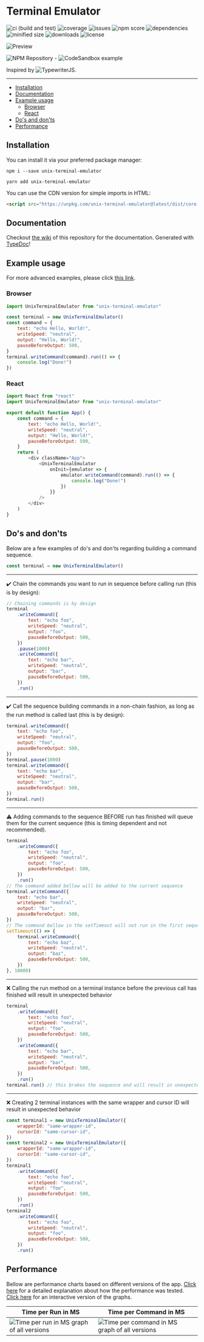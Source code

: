 # Terminal Emulator

![ci (build and test)](https://img.shields.io/github/workflow/status/LucEnden/unix-terminal-emulator/CI?label=CI%20%28build%20and%20test%29&style=flat-square)
![coverage](https://img.shields.io/codecov/c/github/LucEnden/unix-terminal-emulator?style=flat-square&token=QHWVZR2MQ5)
![issues](https://img.shields.io/github/issues/LucEnden/unix-terminal-emulator?style=flat-square)
![npm score](https://img.shields.io/npms-io/final-score/unix-terminal-emulator?label=npm%20score&style=flat-square)
![dependencies](https://img.shields.io/librariesio/release/npm/unix-terminal-emulator?style=flat-square)
![minified size](https://img.shields.io/bundlephobia/min/unix-terminal-emulator?label=minified%20size&style=flat-square)
![downloads](https://img.shields.io/npm/dw/unix-terminal-emulator?style=flat-square)
![license](https://img.shields.io/github/license/LucEnden/unix-terminal-emulator?style=flat-square)

![Preview](preview.gif)

![NPM Repository](https://www.npmjs.com/package/unix-terminal-emulator) -
![CodeSandbox example](https://codesandbox.io/s/unix-terminal-emulator-example-5n9ylu?file=index.html)

Inspired by ![TypewriterJS](https://www.npmjs.com/package/typewriter-effect).

---

- [Installation](#installation)
- [Documentation](#documentation)
- [Example usage](#example-usage)
	- [Browser](#browser)
	- [React](#react)
- [Do's and don'ts](#dos-and-donts)
- [Performance](#performance)

## Installation

You can install it via your preferred package manager:

```shell
npm i --save unix-terminal-emulator
```

```shell
yarn add unix-terminal-emulator
```

You can use the CDN version for simple imports in HTML:

```html
<script src="https://unpkg.com/unix-terminal-emulator@latest/dist/core.js"></script>
```

## Documentation

Checkout [the wiki](https://github.com/LucEnden/unix-terminal-emulator/wiki) of this repository for the documentation.
Generated with [TypeDoc](https://typedoc.org/)!

## Example usage

For more advanced examples, please click [this link](https://codesandbox.io/s/unix-terminal-emulator-example-5n9ylu?file=index.html).

### Browser

```javascript
import UnixTerminalEmulator from "unix-terminal-emulator"

const terminal = new UnixTerminalEmulator()
const command = {
	text: "echo Hello, World!",
	writeSpeed: "neutral",
	output: "Hello, World!",
	pauseBeforeOutput: 500,
}
terminal.writeCommand(command).run(() => {
	console.log("Done!")
})
```

### React

```javascript
import React from "react"
import UnixTerminalEmulator from "unix-terminal-emulator"

export default function App() {
	const command = {
		text: "echo Hello, World!",
		writeSpeed: "neutral",
		output: "Hello, World!",
		pauseBeforeOutput: 500,
	}
	return (
		<div className="App">
			<UnixTerminalEmulator
				onInit={emulator => {
					emulator.writeCommand(command).run(() => {
						console.log("Done!")
					})
				}}
			/>
		</div>
	)
}
```

## Do's and don'ts

Below are a few examples of do's and don'ts regarding building a command sequence.

```javascript
const terminal = new UnixTerminalEmulator()
```

---

:heavy_check_mark: Chain the commands you want to run in sequence before calling run (this is by design):

```javascript
// Chaining commands is by design
terminal
	.writeCommand({
		text: "echo foo",
		writeSpeed: "neutral",
		output: "foo",
		pauseBeforeOutput: 500,
	})
	.pause(1000)
	.writeCommand({
		text: "echo bar",
		writeSpeed: "neutral",
		output: "bar",
		pauseBeforeOutput: 500,
	})
	.run()
```

---

:heavy_check_mark: Call the sequence building commands in a non-chain fashion, as long as the run method is called last (this is by design):

```javascript
terminal.writeCommand({
	text: "echo foo",
	writeSpeed: "neutral",
	output: "foo",
	pauseBeforeOutput: 500,
})
terminal.pause(1000)
terminal.writeCommand({
	text: "echo bar",
	writeSpeed: "neutral",
	output: "bar",
	pauseBeforeOutput: 500,
})
terminal.run()
```

---

:warning: Adding commands to the sequence BEFORE run has finished will queue them for the current sequence (this is timing dependent and not recommended).

```javascript
terminal
	.writeCommand({
		text: "echo foo",
		writeSpeed: "neutral",
		output: "foo",
		pauseBeforeOutput: 500,
	})
	.run()
// The command added bellow will be added to the current sequence
terminal.writeCommand({
	text: "echo bar",
	writeSpeed: "neutral",
	output: "bar",
	pauseBeforeOutput: 500,
})
// The command bellow in the setTimeout will not run in the first sequence, a new call to the run method is required in order to run it
setTimeout(() => {
	terminal.writeCommand({
		text: "echo baz",
		writeSpeed: "neutral",
		output: "baz",
		pauseBeforeOutput: 500,
	})
}, 10000)
```

---

:x: Calling the run method on a terminal instance before the previous call has finished will result in unexpected behavior

```javascript
terminal
	.writeCommand({
		text: "echo foo",
		writeSpeed: "neutral",
		output: "foo",
		pauseBeforeOutput: 500,
	})
	.writeCommand({
		text: "echo bar",
		writeSpeed: "neutral",
		output: "bar",
		pauseBeforeOutput: 500,
	})
	.run()
terminal.run() // this brakes the sequence and will result in unexpected behavior
```

---

:x: Creating 2 terminal instances with the same wrapper and cursor ID will result in unexpected behavior

```javascript
const terminal1 = new UnixTerminalEmulator({
	wrapperId: "same-wrapper-id",
	cursorId: "same-cursor-id",
})
const terminal2 = new UnixTerminalEmulator({
	wrapperId: "same-wrapper-id",
	cursorId: "same-cursor-id",
})
terminal1
	.writeCommand({
		text: "echo foo",
		writeSpeed: "neutral",
		output: "foo",
		pauseBeforeOutput: 500,
	})
	.run()
terminal2
	.writeCommand({
		text: "echo foo",
		writeSpeed: "neutral",
		output: "foo",
		pauseBeforeOutput: 500,
	})
	.run()
```

## Performance

Bellow are performance charts based on different versions of the app. [Click here](tests/performance/performance_testing.md) for a detailed explanation about how the performance was tested. [Click here](https://docs.google.com/spreadsheets/d/e/2PACX-1vSAKSUTB6fm6-PQNgSEpBtxe9h_v1m2JiYnl--0hHiyvHMK8Yrdz16e5Y8X9kPmBm0HvIJPgchSufp4/pubhtml) for an interactive version of the graphs.

| Time per Run in MS                                                                    | Time per Command in MS                                                                        |
| ------------------------------------------------------------------------------------- | --------------------------------------------------------------------------------------------- |
| ![Time per run in MS graph of all versions](tests/performance/time_per_run_in_ms.svg) | ![Time per command in MS graph of all versions](tests/performance/time_per_command_in_ms.svg) |
